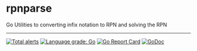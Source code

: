 # rpnparse
Go Utilities to converting infix notation to RPN and solving the RPN


---
[![Total alerts](https://img.shields.io/lgtm/alerts/g/dustinpianalto/rpnparse.svg?logo=lgtm&logoWidth=18)](https://lgtm.com/projects/g/dustinpianalto/rpnparse/alerts/)
[![Language grade: Go](https://img.shields.io/lgtm/grade/go/g/dustinpianalto/rpnparse.svg?logo=lgtm&logoWidth=18)](https://lgtm.com/projects/g/dustinpianalto/rpnparse/context:go)
[![Go Report Card](https://goreportcard.com/badge/github.com/dustinpianalto/rpnparse)](https://goreportcard.com/report/github.com/dustinpianalto/rpnparse)
[![GoDoc](https://pkg.go.dev/github.com/dustinpianalto/rpnparse?status.svg)](https://pkg.go.dev/github.com/dustinpianalto/rpnparse)
